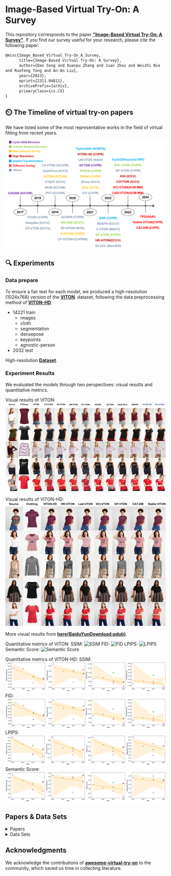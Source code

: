 # Image-Based Virtual Try-On: A Survey

This repository corresponds to the paper [**"Image-Based Virtual Try-On: A Survey"**](http://arxiv.org/abs/2311.04811).
If you find our survey useful for your research, please cite the following paper:

```
@misc{Image_Based_Virtual_Try-On_A_Survey,
      title={Image-Based Virtual Try-On: A Survey}, 
      author={Dan Song and Xuanpu Zhang and Juan Zhou and Weizhi Nie and Ruofeng Tong and An-An Liu},
      year={2023},
      eprint={2311.04811},
      archivePrefix={arXiv},
      primaryClass={cs.CV}
}
```


## ⏲️ The Timeline of virtual try-on papers

We have listed some of the most representative works in the field of virtual fitting from recent years.

![Time-line](https://github.com/fengyun691340/Survey-Of-Virtual-Try-On/blob/main/Time_line3.png)


## 🔍 Experiments

### Data prepare

To ensure a fair test for each model, we produced a high-resolution (1024x768) version of the [**VITON**](https://github.com/xthan/VITON). dataset, following the data preprocessing method of [**VITON-HD**](https://github.com/shadow2496/VITON-HD).

- 14221 train
  - images
  - cloth
  - segmentation
  - densepose
  - keypoints
  - agnostic-person
- 2032 test

High-resolution [**Dataset**](https://pan.baidu.com/s/1Gf82137uCTKecF_h6f2eaA?pwd=mq5i).

### Experiment Results

We evaluated the models through two perspectives: visual results and quantitative metrics.

Visual results of VITON:
![visual results of VITON](https://github.com/fengyun691340/Survey-Of-Virtual-Try-On/blob/main/keshitu_viton2.png)


Visual results of VITON-HD:
![visual results of VITON-HD](https://github.com/fengyun691340/Survey-Of-Virtual-Try-On/blob/main/keshitu_hd.jpg)

More visual results from [**here(BaiduYunDownload:pdub)**](https://pan.baidu.com/s/1YnyqAAHpQRDnTp5jObzpSg?pwd=pdub).

Quantitative metrics of VITON:
SSIM:
![SSIM](readme/plot_SSIM.png)
FID:
![FID](readme/plot_FID.png)
LPIPS:
![LPIPS](readme/plot_LPIPS.png)
Semantic Score:
![Semantic Score](readme/plot_Clip.png)


Quantitative metrics of VITON-HD:
SSIM:
![SSIM](https://github.com/fengyun691340/Survey-Of-Virtual-Try-On/blob/main/plot_FID2_hd.png)
FID:
![FID](https://github.com/fengyun691340/Survey-Of-Virtual-Try-On/blob/main/plot_FID2_hd.png)
LPIPS:
![LPIPS](https://github.com/fengyun691340/Survey-Of-Virtual-Try-On/blob/main/plot_LPIPS2_hd.png)
Semantic Score:
![Semantic Score](https://github.com/fengyun691340/Survey-Of-Virtual-Try-On/blob/main/plot_Clip2_hd.png)



## Papers & Data Sets

<details><summary>Papers</summary>
<table class="tg">
<thead>
  <tr>
    <th class="tg-baqh" align="center" rowspan="2">model</th>
    <th class="tg-0lax" align="center" rowspan="2">Release Time</th>
    <th class="tg-0lax" align="center" rowspan="2">Paper</th>
    <th class="tg-0lax" align="center" rowspan="2">Code</th>
  </tr>
  <tr>
  </tr>
</thead>
<tbody>
  <tr>
    <td class="tg-baqh" align="center">CAGAN</td>
    <td class="tg-0lax" align="center">2017</td>
    <td class="tg-0lax" align="center"><a href="https://arxiv.org/abs/1709.04695">Paper</a></td>
    <td class="tg-0lax" align="center">-</td>
  </tr>


</tbody>
</table>
</details>

<details><summary>Data Sets</summary>
<table class="tg">
<thead>
  <tr>
    <th class="tg-baqh" align="center" rowspan="2">Data set</th>
    <th class="tg-0lax" align="center" rowspan="2">Release Time</th>
    <th class="tg-0lax" align="center" rowspan="2">Resolution</th>
	<th class="tg-0lax" align="center" rowspan="2">Quantity Train/Test</th>
    <th class="tg-0lax" align="center" rowspan="2">Link</th>
  </tr>
  <tr>
  </tr>
</thead>

<tbody>
  <tr>
    <td class="tg-baqh" align="center">VITON</td>
    <td class="tg-0lax" align="center">2018</td>
    <td class="tg-0lax" align="center">256*192</td>
	<td class="tg-0lax" align="center">14221/2032</td>
    <td class="tg-0lax" align="center"><a href="https://github.com/xthan/VITON">Link</a></td>
  </tr>
  <tr>
    <td class="tg-baqh" align="center">MPV</td>
    <td class="tg-0lax" align="center">2019</td>
    <td class="tg-0lax" align="center">256*192</td>
	<td class="tg-0lax" align="center">52236/10544</td>
    <td class="tg-0lax" align="center"><a href="https://pan.baidu.com/s/1VZSJg5KRYKRCn8DzIyPOLQ?pwd=ipno">Collected by us(BaiduYunDownload:ipno)</a></td>
  </tr>
  <tr>
    <td class="tg-baqh" align="center">DeepFashion</td>
    <td class="tg-0lax" align="center">2016</td>
    <td class="tg-0lax" align="center">1101*750</td>
	<td class="tg-0lax" align="center">52712/*</td>
    <td class="tg-0lax" align="center"><a href="https://github.com/yumingj/DeepFashion-MultiModal">Link</a></td>
  </tr>
  <tr>
    <td class="tg-baqh" align="center">VITON-HD</td>
    <td class="tg-0lax" align="center">2021</td>
    <td class="tg-0lax" align="center">1024*768</td>
	<td class="tg-0lax" align="center">11647/2032</td>
    <td class="tg-0lax" align="center"><a href="https://github.com/shadow2496/VITON-HD">Link</a></td>
  </tr>
  <tr>
    <td class="tg-baqh" align="center">ESF</td>
    <td class="tg-0lax" align="center">2022</td>
    <td class="tg-0lax" align="center">512*512</td>
	<td class="tg-0lax" align="center">170000/10000</td>
    <td class="tg-0lax" align="center"><a href="https://github.com/RuiLiFeng/Deep-Generative-Projection">Link</a></td>
  </tr>
  <tr>
    <td class="tg-baqh" align="center">DressCode</td>
    <td class="tg-0lax" align="center">2022</td>
    <td class="tg-0lax" align="center">1024*768</td>
	<td class="tg-0lax" align="center">48392/5400</td>
    <td class="tg-0lax" align="center"><a href="https://github.com/aimagelab/dress-code">Link</a></td>
  </tr>
  <tr>
    <td class="tg-baqh" align="center">VITON(After Processing)</td>
    <td class="tg-0lax" align="center">2022</td>
    <td class="tg-0lax" align="center">1024*768</td>
	<td class="tg-0lax" align="center">14221/2032</td>
    <td class="tg-0lax" align="center"><a href="https://pan.baidu.com/s/1Gf82137uCTKecF_h6f2eaA?pwd=mq5i">BaiduYunDownload:mq5i</a></td>
  </tr>

  

</tbody>
</table>
</details>


## Acknowledgments

We acknowledge the contributions of [**awesome-virtual-try-on**](https://github.com/minar09/awesome-virtual-try-on) to the community, which saved us time in collecting literature.

